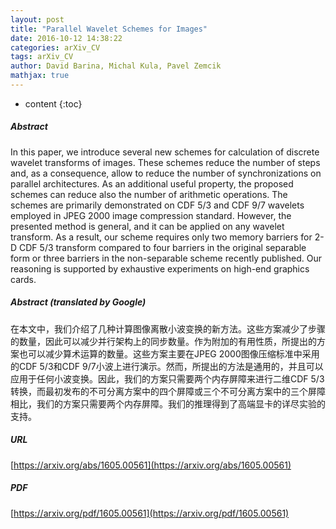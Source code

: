 ```yaml
---
layout: post
title: "Parallel Wavelet Schemes for Images"
date: 2016-10-12 14:38:22
categories: arXiv_CV
tags: arXiv_CV
author: David Barina, Michal Kula, Pavel Zemcik
mathjax: true
---
```


* content
{:toc}

##### Abstract
In this paper, we introduce several new schemes for calculation of discrete wavelet transforms of images. These schemes reduce the number of steps and, as a consequence, allow to reduce the number of synchronizations on parallel architectures. As an additional useful property, the proposed schemes can reduce also the number of arithmetic operations. The schemes are primarily demonstrated on CDF 5/3 and CDF 9/7 wavelets employed in JPEG 2000 image compression standard. However, the presented method is general, and it can be applied on any wavelet transform. As a result, our scheme requires only two memory barriers for 2-D CDF 5/3 transform compared to four barriers in the original separable form or three barriers in the non-separable scheme recently published. Our reasoning is supported by exhaustive experiments on high-end graphics cards.

##### Abstract (translated by Google)
在本文中，我们介绍了几种计算图像离散小波变换的新方法。这些方案减少了步骤的数量，因此可以减少并行架构上的同步数量。作为附加的有用性质，所提出的方案也可以减少算术运算的数量。这些方案主要在JPEG 2000图像压缩标准中采用的CDF 5/3和CDF 9/7小波上进行演示。然而，所提出的方法是通用的，并且可以应用于任何小波变换。因此，我们的方案只需要两个内存屏障来进行二维CDF 5/3转换，而最初发布的不可分离方案中的四个屏障或三个不可分离方案中的三个屏障相比，我们的方案只需要两个内存屏障。我们的推理得到了高端显卡的详尽实验的支持。

##### URL
[https://arxiv.org/abs/1605.00561](https://arxiv.org/abs/1605.00561)

##### PDF
[https://arxiv.org/pdf/1605.00561](https://arxiv.org/pdf/1605.00561)

